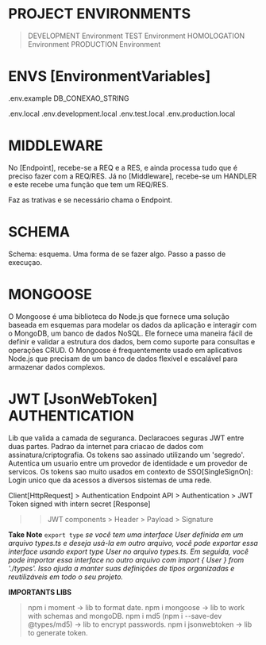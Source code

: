 # PROJECT ENVIRONMENTS
> DEVELOPMENT Environment 
> TEST Environment
> HOMOLOGATION Environment
> PRODUCTION Environment 


# ENVS [EnvironmentVariables] <!-- variaveis de ambiente -->
.env.example <!-- indica as variaveis de ambiente que precisa preencher o valor | file not executed -->
    DB_CONEXAO_STRING

.env.local
.env.development.local
.env.test.local
.env.production.local


# MIDDLEWARE
No [Endpoint], recebe-se a REQ e a RES, e ainda processa tudo que é preciso fazer com a REQ/RES.
Já no [Middleware], recebe-se um HANDLER e este recebe uma função que tem um REQ/RES.

Faz as trativas e se necessário chama o Endpoint.


# SCHEMA
Schema: esquema.
Uma forma de se fazer algo. Passo a passo de execuçao.


# MONGOOSE
O Mongoose é uma biblioteca do Node.js que fornece uma solução baseada em esquemas para modelar os dados da aplicação e interagir com o MongoDB, um banco de dados NoSQL. Ele fornece uma maneira fácil de definir e validar a estrutura dos dados, bem como suporte para consultas e operações CRUD. O Mongoose é frequentemente usado em aplicativos Node.js que precisam de um banco de dados flexível e escalável para armazenar dados complexos.


# JWT [JsonWebToken] AUTHENTICATION
Lib que valida a camada de seguranca.
Declaracoes seguras JWT entre duas partes.
Padrao da internet para criacao de dados com assinatura/criptografia. <!-- your payload contains a JSON -->
Os tokens sao assinado utilizando um 'segredo'.
Autentica um usuario entre um provedor de identidade e um provedor de servicos.
Os tokens sao muito usados em contexto de SSO[SingleSignOn]: Login unico que da acessos a diversos sistemas de uma rede.

Client[HttpRequest] > Authentication Endpoint API > Authentication > JWT Token signed with intern secret [Response]
<!-- inform token in the AUTHORIZATION HEADER and the client have access to application endpoints -->
<Bearer token>


>> JWT components
    > Header <!-- cabeçalho do token -->
    > Payload <!-- datas of a own authentication -->
    > Signature <!-- only signature of each token (generated through of a encrypt algorithm) -->








__Take Note__
`export type`
_se você tem uma interface User definida em um arquivo types.ts e deseja usá-la em outro arquivo, você pode exportar essa interface usando export type User no arquivo types.ts. Em seguida, você pode importar essa interface no outro arquivo com import { User } from './types'. Isso ajuda a manter suas definições de tipos organizadas e reutilizáveis em todo o seu projeto._

__IMPORTANTS LIBS__
> npm i moment -> lib to format date.
> npm i mongoose -> lib to work with schemas and mongoDB.
> npm i md5 (npm i --save-dev @types/md5) -> lib to encrypt passwords.
> npm i jsonwebtoken -> lib to generate token.